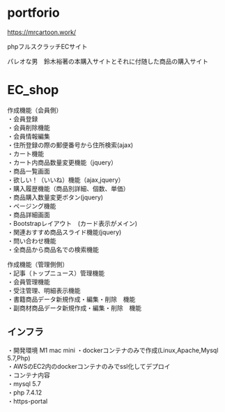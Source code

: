# portforio

https://mrcartoon.work/

phpフルスクラッチECサイト

パレオな男　鈴木裕著の本購入サイトとそれに付随した商品の購入サイト


# EC_shop


作成機能（会員側）<br>
・会員登録<br>
・会員削除機能<br>
・会員情報編集<br>
・住所登録の際の郵便番号から住所検索(ajax)<br>
・カート機能<br>
・カート内商品数量変更機能（jquery）<br>
・商品一覧画面<br>
・欲しい！（いいね）機能（ajax,jquery）<br>
・購入履歴機能（商品別詳細、個数、単価）<br>
・商品購入数量変更ボタン(jquery)<br>
・ページング機能<br>
・商品詳細画面<br>
・Bootstrapレイアウト　(カード表示がメイン)<br>
・関連おすすめ商品スライド機能(jquery)<br>
・問い合わせ機能<br>
・全商品から商品名での検索機能<br>

作成機能（管理側側）<br>
・記事（トップニュース）管理機能<br>
・会員管理機能<br>
・受注管理、明細表示機能<br>
・書籍商品データ新規作成・編集・削除　機能<br>
・副商材商品データ新規作成・編集・削除　機能<br>

<h2>インフラ</h2>
・開発環境 M1 mac mini
・dockerコンテナのみで作成(Linux,Apache,Mysql 5.7,Php)<br>
・AWSのEC2内のdockerコンテナのみでssl化してデプロイ<br>
・コンテナ内容<br>
・mysql 5.7<br>
・php 7.4.12<br>
・https-portal<br>
